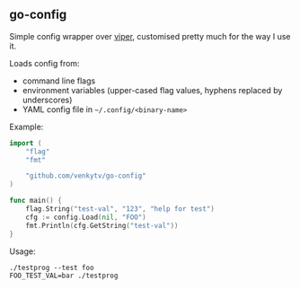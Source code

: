 ## go-config

Simple config wrapper over [viper](https://github.com/spf13/viper), customised pretty much for the way I use it.

Loads config from:
   - command line flags
   - environment variables (upper-cased flag values, hyphens replaced by underscores)
   - YAML config file in `~/.config/<binary-name>`

Example:
```go
import (
	"flag"
	"fmt"

	"github.com/venkytv/go-config"
)

func main() {
	flag.String("test-val", "123", "help for test")
	cfg := config.Load(nil, "FOO")
	fmt.Println(cfg.GetString("test-val"))
}
```

Usage:
```shell
./testprog --test foo
FOO_TEST_VAL=bar ./testprog
```
